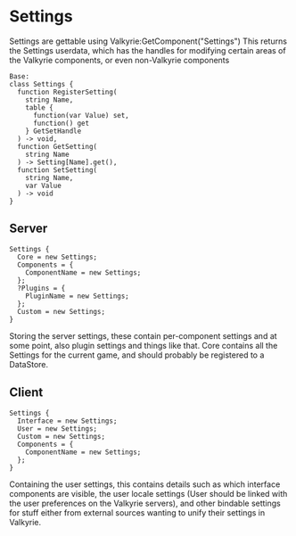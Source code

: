 Settings
===
Settings are gettable using Valkyrie:GetComponent("Settings")
This returns the Settings userdata, which has the handles for modifying certain
areas of the Valkyrie components, or even non-Valkyrie components
    
    Base:
    class Settings {
      function RegisterSetting(
        string Name,
        table {
          function(var Value) set,
          function() get
        } GetSetHandle
      ) -> void,
      function GetSetting(
        string Name
      ) -> Setting[Name].get(),
      function SetSetting(
        string Name,
        var Value
      ) -> void
    }

Server
---

    Settings {
      Core = new Settings;
      Components = {
        ComponentName = new Settings;
      };
      ?Plugins = {
        PluginName = new Settings;
      };
      Custom = new Settings;
    }
    
Storing the server settings, these contain per-component settings and at some
point, also plugin settings and things like that. Core contains all the Settings
for the current game, and should probably be registered to a DataStore.

Client
---

    Settings {
      Interface = new Settings;
      User = new Settings;
      Custom = new Settings;
      Components = {
        ComponentName = new Settings;
      };
    }
    
Containing the user settings, this contains details such as which interface
components are visible, the user locale settings (User should be linked with the
user preferences on the Valkyrie servers), and other bindable settings for stuff
either from external sources wanting to unify their settings in Valkyrie.